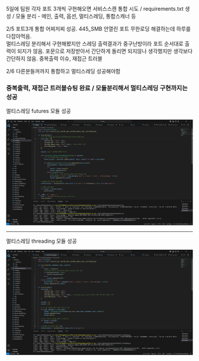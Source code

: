 5일에 팀원 각자 포트 3개씩 구현해오면 서비스스캔 통합 시도 / requirements.txt 생성 / 모듈 분리 - 메인, 출력, 옵션, 멀티스레딩, 통합스캐너 등

2/5 포트3개 통합 어찌저찌 성공. 445_SMB 안열린 포트 무한로딩 해결하는데 하루를 다잡아먹음.  
    멀티스레딩 분리해서 구현해봤지만 스레딩 출력결과가 중구난방이라 포트 순서대로 출력이 되지가 않음. 
    포문으로 저장받아서 간단하게 돌리면 되지않나 생각했지만 생각보다 간단하지 않음. 중복출력 이슈, 재접근 트러블 
    
2/6 다른분들꺼까지 통합하고 멀티스레딩 성공해야함

### 중복출력, 재접근 트러블슈팅 완료 / 모듈분리해서 멀티스레딩 구현까지는 성공 
멀티스레딩 futures 모듈 성공

![멀티스레딩_futures성공.jpg](https://github.com/JoWoonJi/PortScanner/blob/main/img/%EB%A9%80%ED%8B%B0%EC%8A%A4%EB%A0%88%EB%94%A9_futures%EC%84%B1%EA%B3%B5.jpg)

---

멀티스레딩 threading 모듈 성공

![멀티스레딩_threading성공.jpg](https://github.com/JoWoonJi/PortScanner/blob/main/img/%EB%A9%80%ED%8B%B0%EC%8A%A4%EB%A0%88%EB%94%A9_threading%EC%84%B1%EA%B3%B5.jpg)

